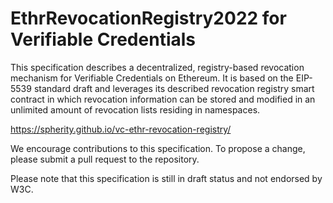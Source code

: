# EthrRevocationRegistry2022 for Verifiable Credentials

This specification describes a decentralized, registry-based revocation mechanism for Verifiable Credentials on Ethereum. It is based on the EIP-5539 standard draft and leverages its described revocation registry smart contract in which revocation information can be stored and modified in an unlimited amount of revocation lists residing in namespaces.

https://spherity.github.io/vc-ethr-revocation-registry/

We encourage contributions to this specification. To propose a change, please submit a pull request to the repository.

Please note that this specification is still in draft status and not endorsed by W3C.
